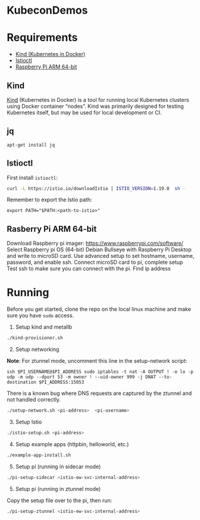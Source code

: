 # KubeconDemos

# Requirements 

- [Kind (Kubernetes in Docker)](#kind)
- [Istioctl](#istioctl)
- [Raspberry Pi ARM 64-bit](#pi)

## Kind
[Kind](https://kind.sigs.k8s.io/) (Kubernetes in Docker) is a tool for running local Kubernetes clusters using Docker container “nodes”.  Kind was primarily designed for testing Kubernetes itself, but may be used for local development or CI.

## jq 

``` 
apt-get install jq
```

## Istioctl

First install `istioctl`:

```bash
curl -L https://istio.io/downloadIstio | ISTIO_VERSION=1.19.0  sh -
```

Remember to export the Istio path:
``` 
export PATH="$PATH:<path-to-istio>"
```

## Rasberry Pi ARM 64-bit

Download Raspberry pi imager: https://www.raspberrypi.com/software/
Select Raspberry pi OS (64-bit) Debian Bullseye with Raspberry Pi Desktop and write to microSD card. Use advanced setup to set hostname, username, password, and enable ssh.
Connect microSD card to pi, complete setup
Test ssh to make sure you can connect with the pi. Find ip address


# Running

Before you get started, clone the repo on the local linux machine and make sure you have `sudo` access.

1. Setup kind and metallb 

```bash
./kind-provisioner.sh
```

2. Setup networking

**Note**: For ztunnel mode, uncomment this line in the setup-network script:
``` 
ssh $PI_USERNAME@$PI_ADDRESS sudo iptables -t nat -A OUTPUT ! -o lo -p udp -m udp --dport 53 -m owner ! --uid-owner 999 -j DNAT --to-destination $PI_ADDRESS:15053
```
There is a known bug where DNS requests are captured by the ztunnel and not handled correctly. 

```bash
./setup-network.sh <pi-address>  <pi-username>
```

3. Setup Istio 

```bash
./istio-setup.sh <pi-address>
```

4. Setup example apps (httpbin, helloworld, etc.)

```bash
./example-app-install.sh
```

5. Setup pi (running in sidecar mode)

```bash 
./pi-setup-sidecar <istio-ew-svc-internal-address>
```

5. Setup pi (running in ztunnel mode)

Copy the setup file over to the pi, then run:

```bash 
./pi-setup-ztunnel <istio-ew-svc-internal-address>
```